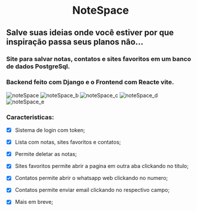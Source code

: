 <h1 align="center"> NoteSpace


## Salve suas ideias onde você estiver por que inspiração passa seus planos nâo...
### Site para salvar notas, contatos e sites favoritos em um banco de dados PostgreSql.
### Backend feito com Django e o Frontend com Reacte vite.
![noteSpace](https://github.com/plotzZzky/NoteSpace/assets/12895974/e4c1047e-58fb-416e-aa47-3da75404714e)
![noteSpace_b](https://github.com/plotzZzky/NoteSpace/assets/12895974/5b88078e-797c-42ae-9b2b-7a46372021ba)
![noteSpace_c](https://github.com/plotzZzky/NoteSpace/assets/12895974/d67d7c9d-71ce-4fa1-96a5-c3720f3e68d1)
![noteSpace_d](https://github.com/plotzZzky/NoteSpace/assets/12895974/f6cce9ac-6ebc-46f2-913b-b1bc0b37717e)
![noteSpace_e](https://github.com/plotzZzky/NoteSpace/assets/12895974/6e8f6cce-792d-4928-9099-4aedd33d876e)


### Caracteristicas:

- [x] Sistema de login com token;
- [x] Lista com notas, sites favoritos e contatos;
- [x] Permite deletar as notas;
- [x] Sites favoritos permite abrir a pagina em outra aba clickando no titulo;
- [x] Contatos permite abrir o whatsapp web clickando no numero;
- [x] Contatos permite enviar email clickando no respectivo campo;
- [x] Mais em breve;


